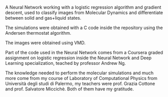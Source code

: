 A Neural Network working with a logistic regression algorithm and gradient descent, used to classify images from Molecular Dynamics and differentiate between solid and gas+liquid states.

The simulations were obtained with a C code inside the repository using the Andersen thermostat algorithm.

The images were obtained using VMD.

Part of the code used in the Neural Network comes from a Coursera graded assignment on logistic regression inside the Neural Network and Deep Learning specialization, teached by professor Andrew Ng.

The knowledge needed to perform the molecular simulations and much more come from my course of Laboratory of Computational Physics from Università degli studi di Palermo, my teachers were prof. Grazia Cottone and prof. Salvatore Miccichè. Both of them have my gratitude. 
